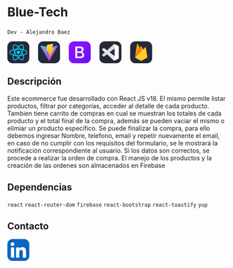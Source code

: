 # Blue-Tech

`Dev - Alejandro Baez`

<div style="display:flex">
    <img src="https://raw.githubusercontent.com/tandpfun/skill-icons/65dea6c4eaca7da319e552c09f4cf5a9a8dab2c8/icons/React-Dark.svg" width="50" style="margin-right: 20px">
    <img src="https://raw.githubusercontent.com/tandpfun/skill-icons/65dea6c4eaca7da319e552c09f4cf5a9a8dab2c8/icons/Vite-Dark.svg" width="50" style="margin-right: 20px">
    <img src="https://raw.githubusercontent.com/tandpfun/skill-icons/65dea6c4eaca7da319e552c09f4cf5a9a8dab2c8/icons/Bootstrap.svg" width="50" style="margin-right: 20px">
    <img src="https://raw.githubusercontent.com/tandpfun/skill-icons/65dea6c4eaca7da319e552c09f4cf5a9a8dab2c8/icons/VSCode-Dark.svg" width="50" style="margin-right: 20px">
    <img src="https://raw.githubusercontent.com/tandpfun/skill-icons/65dea6c4eaca7da319e552c09f4cf5a9a8dab2c8/icons/Firebase-Dark.svg" width="50" style="margin-right: 20px">
</div>

## Descripción

Este ecommerce fue desarrollado con React JS v18.
El mismo permite listar productos, filtrar por categorías, acceder al detalle de cada producto. Tambien tiene carrito de compras en cual se muestran los totales de cada producto y el total final de la compra, además se pueden vaciar el mismo o elimiar un producto específico. Se puede finalizar la compra, para ello debemos ingresar Nombre, telefono, email y repetir nuevamente el email, en caso de no cumplir con los requisitos del formulario, se le mostrará la notificación correspondiente al usuario. Si los datos son correctos, se procede a realizar la orden de compra. El manejo de los productos y la creación de las ordenes son almacenados en Firebase

## Dependencias

`react` `react-router-dom` `firebase` `react-bootstrap` `react-toastify` `yup`

## Contacto

   <a> <img src="https://raw.githubusercontent.com/tandpfun/skill-icons/65dea6c4eaca7da319e552c09f4cf5a9a8dab2c8/icons/LinkedIn.svg" width="50" style="margin-right: 20px"> </a>